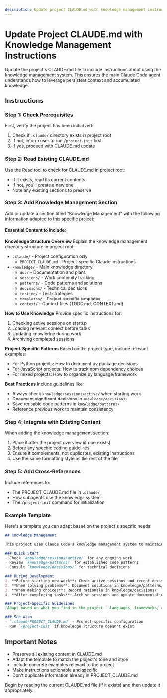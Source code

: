 ```yaml
---
description: Update project CLAUDE.md with knowledge management instructions
---
```


# Update Project CLAUDE.md with Knowledge Management Instructions

Update the project's CLAUDE.md file to include instructions about using the knowledge management system. This ensures the main Claude Code agent understands how to leverage persistent context and accumulated knowledge.

## Instructions

### Step 1: Check Prerequisites
First, verify the project has been initialized:
1. Check if `.claude/` directory exists in project root
2. If not, inform user to run `/project-init` first
3. If yes, proceed with CLAUDE.md update

### Step 2: Read Existing CLAUDE.md
Use the Read tool to check for CLAUDE.md in project root:
- If it exists, read its current contents
- If not, you'll create a new one
- Note any existing sections to preserve

### Step 3: Add Knowledge Management Section
Add or update a section titled "Knowledge Management" with the following information adapted to this specific project:

#### Essential Content to Include:

**Knowledge Structure Overview**
Explain the knowledge management directory structure in project root:
- `.claude/` - Project configuration only
  - `PROJECT_CLAUDE.md` - Project-specific Claude instructions
- `knowledge/` - Main knowledge directory
  - `doc/` - Documentation and plans
  - `sessions/` - Work continuity tracking
  - `patterns/` - Code patterns and solutions
  - `decisions/` - Technical decisions
  - `testing/` - Test strategies
  - `templates/` - Project-specific templates
  - `context/` - Context files (TODO.md, CONTEXT.md)

**How to Use Knowledge**
Provide specific instructions for:
1. Checking active sessions on startup
2. Loading relevant context before tasks
3. Updating knowledge during work
4. Archiving completed sessions

**Project-Specific Patterns**
Based on the project type, include relevant examples:
- For Python projects: How to document uv package decisions
- For JavaScript projects: How to track npm dependency choices
- For mixed projects: How to organize by language/framework

**Best Practices**
Include guidelines like:
- Always check `knowledge/sessions/active/` when starting work
- Document significant decisions in `knowledge/decisions/`
- Save reusable code patterns in `knowledge/patterns/`
- Reference previous work to maintain consistency

### Step 4: Integrate with Existing Content
When adding the knowledge management section:
1. Place it after the project overview (if one exists)
2. Before any specific coding guidelines
3. Ensure it complements, not duplicates, existing instructions
4. Use the same formatting style as the rest of the file

### Step 5: Add Cross-References
Include references to:
- The PROJECT_CLAUDE.md file in `.claude/`
- How subagents use the knowledge system
- The `/project-init` command for initialization

### Example Template

Here's a template you can adapt based on the project's specific needs:

```markdown
## Knowledge Management

This project uses Claude Code's knowledge management system to maintain context across sessions and accumulate project-specific knowledge.

### Quick Start
- Check `knowledge/sessions/active/` for any ongoing work
- Review `knowledge/patterns/` for established code patterns
- Consult `knowledge/decisions/` for technical decisions

### During Development
1. **Before starting new work**: Check active sessions and recent decisions
2. **When solving problems**: Document solutions in knowledge/patterns/
3. **When making choices**: Record rationale in knowledge/decisions/
4. **After completing tasks**: Archive sessions and update documentation

### Project-Specific Guidelines
[Adapt based on what you find in the project - languages, frameworks, conventions]

### See Also
- `.claude/PROJECT_CLAUDE.md` - Project-specific configuration
- Run `/project-init` if knowledge structure doesn't exist
```

## Important Notes

- Preserve all existing content in CLAUDE.md
- Adapt the template to match the project's tone and style
- Include concrete examples relevant to the project
- Make instructions actionable and specific
- Don't duplicate information already in PROJECT_CLAUDE.md

Begin by reading the current CLAUDE.md file (if it exists) and then update it appropriately.